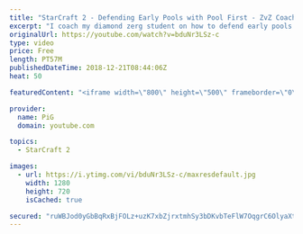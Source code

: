 ```yaml
---
title: "StarCraft 2 - Defending Early Pools with Pool First - ZvZ Coaching"
excerpt: "I coach my diamond zerg student on how to defend early pools in ZvZ with a pool-first opening -- Watch live at https://www.twitch.tv/x5_pig"
originalUrl: https://youtube.com/watch?v=bduNr3LSz-c
type: video
price: Free
length: PT57M
publishedDateTime: 2018-12-21T08:44:06Z
heat: 50

featuredContent: "<iframe width=\"800\" height=\"500\" frameborder=\"0\" src=\"https://www.youtube.com/embed/bduNr3LSz-c\" allow=\"accelerometer; autoplay; encrypted-media; gyroscope; picture-in-picture\" allowfullscreen></iframe>"

provider:
  name: PiG
  domain: youtube.com

topics:
  - StarCraft 2

images:
  - url: https://i.ytimg.com/vi/bduNr3LSz-c/maxresdefault.jpg
    width: 1280
    height: 720
    isCached: true

secured: "ruWBJod0yGbBqRxBjFOLz+uzK7xbZjrxtmhSy3bDKvbTeFlW7OqgrC6OlyaXtQNq2FtdIfbp2/HH4ue3Q9zAdHEEprPCEHT23jfDeIF2cZIxshVz7+iLTFNExDUv/3eUy3A5kStZ8Vy7ZQhKfh6fyY7t2c0PrjXGsD4rw+yxDXACH0nvawww7mgtO9rsvzk00ObKhp8cYEQHJEMkWgp/D3Y8b28cM5cIvj1TDa+2jJ+ZthrHohTH6Y4Bo1ridZeAQohwahsvT6FDK1ukPFGT+Gr/2wlvMsPBBBRJe38TqFsmV+5lArXzNQ+H7GUK/iPue9AUQVoaks4RJ82w4q01CIDx1xeu+azQ4th9EDdtmF3EbAIYt4pNLHXATdFksQAnWyAN58+u34Hutsv0cshb0IYkw5ZU7kTwjyjdNbraeIk=;Vf+OZF31N6yA193TepK/EQ=="
---
```



